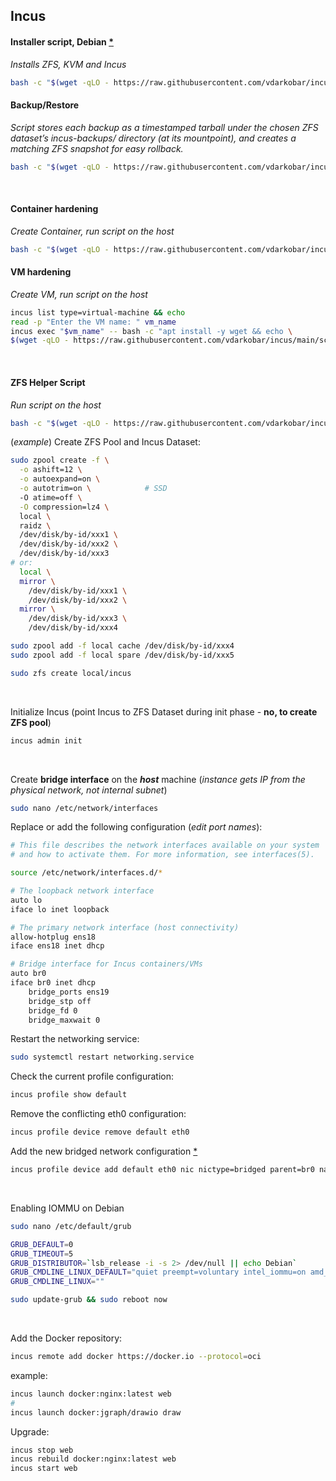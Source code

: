 ## Incus 

#### Installer script, Debian <a href="https://github.com/vdarkobar/incus/blob/main/misc/installer.md"> * </a>  
*Installs ZFS, KVM and Incus*  
```bash
bash -c "$(wget -qLO - https://raw.githubusercontent.com/vdarkobar/incus/main/script1.sh)"
```  

#### Backup/Restore  
*Script stores each backup as a timestamped tarball under the chosen ZFS dataset’s incus-backups/ directory (at its mountpoint), and creates a matching ZFS snapshot for easy rollback.*  
```bash
bash -c "$(wget -qLO - https://raw.githubusercontent.com/vdarkobar/incus/main/script2.sh)"
```  

<br/>  

#### Container hardening  
*Create Container, run script on the host*  
```bash
bash -c "$(wget -qLO - https://raw.githubusercontent.com/vdarkobar/incus/main/script3.sh)"
```  

#### VM hardening  
*Create VM, run script on the host*  
```bash
incus list type=virtual-machine && echo
read -p "Enter the VM name: " vm_name
incus exec "$vm_name" -- bash -c "apt install -y wget && echo \
$(wget -qLO - https://raw.githubusercontent.com/vdarkobar/incus/main/script4.sh)"
```  

<br/>  

#### ZFS Helper Script  
*Run script on the host*  
```bash
bash -c "$(wget -qLO - https://raw.githubusercontent.com/vdarkobar/incus/main/script5.sh)"
```  

(*example*) Create ZFS Pool and Incus Dataset:  
```bash
sudo zpool create -f \
  -o ashift=12 \
  -o autoexpand=on \
  -o autotrim=on \            # SSD
  -O atime=off \
  -O compression=lz4 \
  local \
  raidz \
  /dev/disk/by-id/xxx1 \
  /dev/disk/by-id/xxx2 \
  /dev/disk/by-id/xxx3
# or:
  local \
  mirror \
    /dev/disk/by-id/xxx1 \
    /dev/disk/by-id/xxx2 \
  mirror \
    /dev/disk/by-id/xxx3 \
    /dev/disk/by-id/xxx4 
```
```bash
sudo zpool add -f local cache /dev/disk/by-id/xxx4
sudo zpool add -f local spare /dev/disk/by-id/xxx5
```
```bash
sudo zfs create local/incus
```  

<br/>

Initialize Incus (point Incus to ZFS Dataset during init phase - **no, to create ZFS pool**)
```bash
incus admin init
```  

<br/>

Create **bridge interface** on the ***host*** machine (*instance gets IP from the physical network, not internal subnet*) 
```bash
sudo nano /etc/network/interfaces
```

Replace or add the following configuration (*edit port names*):
```bash
# This file describes the network interfaces available on your system
# and how to activate them. For more information, see interfaces(5).

source /etc/network/interfaces.d/*

# The loopback network interface
auto lo
iface lo inet loopback

# The primary network interface (host connectivity)
allow-hotplug ens18
iface ens18 inet dhcp

# Bridge interface for Incus containers/VMs
auto br0
iface br0 inet dhcp
    bridge_ports ens19
    bridge_stp off
    bridge_fd 0
    bridge_maxwait 0
```

Restart the networking service:
```bash
sudo systemctl restart networking.service
```

Check the current profile configuration:
```bash
incus profile show default
```

Remove the conflicting eth0 configuration:
```bash
incus profile device remove default eth0
```

Add the new bridged network configuration <a href="https://github.com/vdarkobar/incus/blob/main/misc/bridged-network.md"> * </a>
```bash
incus profile device add default eth0 nic nictype=bridged parent=br0 name=eth0
```  

<br/>

Enabling IOMMU on Debian
```bash
sudo nano /etc/default/grub
```
```bash
GRUB_DEFAULT=0
GRUB_TIMEOUT=5
GRUB_DISTRIBUTOR=`lsb_release -i -s 2> /dev/null || echo Debian`
GRUB_CMDLINE_LINUX_DEFAULT="quiet preempt=voluntary intel_iommu=on amd_iommu=on iommu.passthrough=1"
GRUB_CMDLINE_LINUX=""
```
```bash
sudo update-grub && sudo reboot now
```

<br/>

Add the Docker repository:
```bash
incus remote add docker https://docker.io --protocol=oci
```
example:
```bash
incus launch docker:nginx:latest web
#
incus launch docker:jgraph/drawio draw
```
Upgrade:
```bash
incus stop web
incus rebuild docker:nginx:latest web
incus start web
```

<br/>



<br/>
